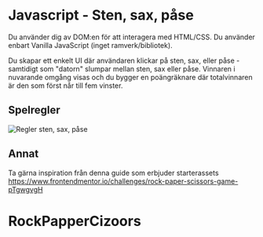 # Javascript - Sten, sax, påse

Du använder dig av DOM:en för att interagera med HTML/CSS. Du använder enbart Vanilla JavaScript (inget ramverk/bibliotek). 

Du skapar ett enkelt UI där användaren klickar på sten, sax, eller påse - samtidigt som "datorn" slumpar mellan sten, sax eller påse. Vinnaren i nuvarande omgång visas och du bygger en poängräknare där totalvinnaren är den som först når till fem vinster. 


## Spelregler

![Regler sten, sax, påse](https://github.com/chasacademy-sandra-larsson/js--rock-paper-scissor/blob/main/Rock-paper-scissors-sv.svg.png)


## Annat 

Ta gärna inspiration från denna guide som erbjuder starterassets https://www.frontendmentor.io/challenges/rock-paper-scissors-game-pTgwgvgH

# RockPapperCizoors
